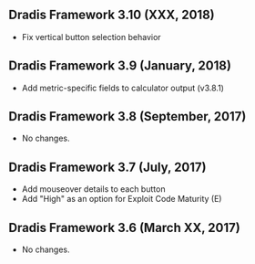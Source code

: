 ## Dradis Framework 3.10 (XXX, 2018) ##

* Fix vertical button selection behavior

## Dradis Framework 3.9 (January, 2018) ##

* Add metric-specific fields to calculator output (v3.8.1)

## Dradis Framework 3.8 (September, 2017) ##

* No changes.

## Dradis Framework 3.7 (July, 2017) ##

* Add mouseover details to each button
* Add "High" as an option for Exploit Code Maturity (E)

## Dradis Framework 3.6 (March XX, 2017) ##

*   No changes.
